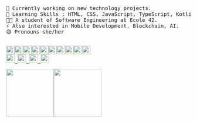 <!-- #   What's Up <img height="28em" src="https://raw.githubusercontent.com/kaueMarques/kaueMarques/master/hi.gif"  -->
<!-- Hi  <img height="28em" src="https://raw.githubusercontent.com/kaueMarques/kaueMarques/master/hi.gif" >, I am Carla -->
<pre>

🔭 Currently working on new technology projects.
🧠 Learning Skills : HTML, CSS, JavaScript, TypeScript, Kotlin, C and languages.
👩‍🎓 A student of Software Engineering at Ecole 42.
⚡ Also interested in Mobile Development, Blockchain, AI.
😄 Pronouns she/her
<p align="left">
<img height="23em" src="https://img.shields.io/badge/C-B8B8B8?style=for-the-badge&logo=c&logoColor=white"/><img height="23em" src="https://img.shields.io/badge/Java-B8B8B8?style=for-the-badge&logo=java&logoColor=tomato"/><img height="23em" src="https://img.shields.io/badge/css-B8B8B8?style=for-the-badge&logo=css&logoColor=blue"/><img height="23em" src="https://img.shields.io/badge/Kotlin-B8B8B8?style=for-the-badge&logo=kotlin&logoColor=white"/><img height="23em" src="https://img.shields.io/badge/HTML-B8B8B8?style=for-the-badge&logo=html5&logoColor=ab3f27"/><img height="23em" src="https://img.shields.io/badge/Linux-B8B8B8?style=for-the-badge&logo=linux&logoColor=#22272e"/><img height="23em" src="https://img.shields.io/badge/Shell_Script-B8B8B8?style=for-the-badge&logo=gnu-bash&logoColor=white"/><img height="23em" src="https://img.shields.io/badge/Markdown-B8B8B8?style=for-the-badge&logo=markdown&logoColor=white"/><img height="23em" src="https://img.shields.io/badge/git-B8B8B8?style=for-the-badge&logo=git&logoColor=tomato"/><img height="23em" src="https://img.shields.io/badge/Javascript-B8B8B8?style=for-the-badge&logo=javascript&logoColor=white"/>
<a href="https://t.me/CarlalFranca"rel="nofollow"><img height="23em" src="https://img.shields.io/badge/Telegram-B8B8B8?style=for-the-badge&logo=telegram&logoColor=white%22/%3E"/> <a href="https://t.me/CarlalFranca"rel="nofollow"><img height="23em" src="https://img.shields.io/badge/LinkedIn-B8B8B8?style=for-the-badge&logo=linkedin&logoColor=white"/> <a href="mailto:carlalrfranca@protonmail.com"rel="nofollow"><img height="23em" src="https://img.shields.io/badge/ProtonMail-B8B8B8?style=for-the-badge&logo=protonmail&logoColor=white"/> <a href="https://twitter.com/CarlaRFrancaI"><img height="23em" src="https://img.shields.io/badge/Twitter-B8B8B8?style=for-the-badge&logo=Twitter&logoColor=white"/>
<div><img height="130em" src="https://github-readme-stats.vercel.app/api/top-langs/?username=carlarfranca&layout=compact&langs_count=7&border_color=B8B8B8&bg_color=B8B8B8&title_color=666666&text_color=666666&icon_color=b55c5e"/><img height="130em" src="https://github-readme-stats.vercel.app/api?username=carlarfranca&show_icons=true&border_color=B8B8B8&bg_color=B8B8B8&title_color=666666&icon_color=b55c5e&text_color=666666&include_all_commits=true count_private=true"/></div></pre>
 <!--
<img src="https://img.shields.io/github/watchers/carlarfranca/carlarfranca?color=grey&label=views&logoColor=grey&style=social">
-->

